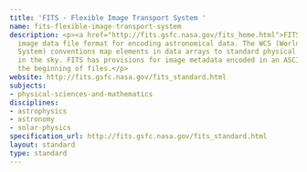 ```yaml
---
title: 'FITS - Flexible Image Transport System '
name: fits-flexible-image-transport-system
description: <p><a href="http://fits.gsfc.nasa.gov/fits_home.html">FITS</a> is an
  image data file format for encoding astronomical data. The WCS (World Coordinate
  System) conventions map elements in data arrays to standard physical coordinates
  in the sky. FITS has provisions for image metadata encoded in an ASCII header at
  the beginning of files.</p>
website: http://fits.gsfc.nasa.gov/fits_standard.html
subjects:
- physical-sciences-and-mathematics
disciplines:
- astrophysics
- astronomy
- solar-physics
specification_url: http://fits.gsfc.nasa.gov/fits_standard.html
layout: standard
type: standard
---
```


